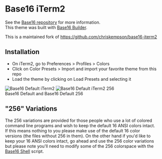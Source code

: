 # Base16 iTerm2
See the [Base16 repository](https://github.com/chriskempson/base16) for more information.  
This theme was built with [Base16 Builder](https://github.com/chriskempson/base16-builder).

This is a maintained fork of https://github.com/chriskempson/base16-iterm2


## Installation
+ On iTerm2, go to Preferences > Profiles > Colors
+ Click on Color Presets > Import and import your favorite theme from this repo
+ Load the theme by clicking on Load Presets and selecting it

![Base16 Default iTerm2](https://raw.github.com/chriskempson/base16-iterm2/master/base16-iterm2.png)
![Base16 Default iTerm2 256](https://raw.github.com/chriskempson/base16-iterm2/master/base16-iterm2-256.png)  
Base16 Default and Base16 Default 256

## "256" Variations
The 256 variations are provided for those people who use a lot of colored command line programs and wish to keep the default 16 ANSI colors intact. If this means nothing to you please make use of the default 16 color versions (the files without 256 in them). On the other hand if you'd like to keep your 16 ANSI colors intact, go ahead and use the 256 color variations but please note you'll need to modify some of the 256 colorspace with the [Base16 Shell](https://github.com/chriskempson/base16-shell) script.
